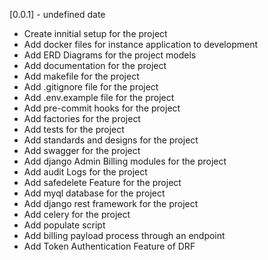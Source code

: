 [unreleased]: https://github.com/fccn/nau-financial-manager
[0.0.1] - undefined date

- Create innitial setup for the project
- Add docker files for instance application to development
- Add ERD Diagrams for the project models
- Add documentation for the project
- Add makefile for the project
- Add .gitignore file for the project
- Add .env.example file for the project
- Add pre-commit hooks for the project
- Add factories for the project
- Add tests for the project
- Add standards and designs for the project
- Add swagger for the project
- Add django Admin Billing modules for the project
- Add audit Logs for the project
- Add safedelete Feature for the project
- Add myql database for the project
- Add django rest framework for the project
- Add celery for the project
- Add populate script
- Add billing payload process through an endpoint
- Add Token Authentication Feature of DRF